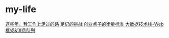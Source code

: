 # my-life

<a href="https://github.com/allwefantasy/my-life/blob/master/career.md">这些年，我工作上走过的路</a>
<a href="https://github.com/allwefantasy/my-life/blob/master/fotoplace.md">足记的挑战</a>
<a href="https://github.com/allwefantasy/my-life/blob/master/thinking-startup.md">创业点子的衡量标准</a>
<a href="https://github.com/allwefantasy/my-life/blob/master/foundation-1.md">大数据技术栈-Web框架&消息队列</a>


